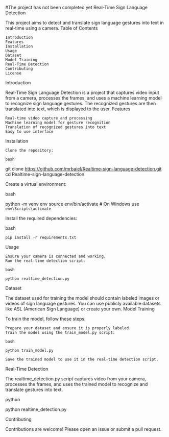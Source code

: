 #The project has not been completed yet
Real-Time Sign Language Detection

This project aims to detect and translate sign language gestures into text in real-time using a camera.
Table of Contents

    Introduction
    Features
    Installation
    Usage
    Dataset
    Model Training
    Real-Time Detection
    Contributing
    License

Introduction

Real-Time Sign Language Detection is a project that captures video input from a camera, processes the frames, and uses a machine learning model to recognize sign language gestures. The recognized gestures are then translated into text, which is displayed to the user.
Features

    Real-time video capture and processing
    Machine learning model for gesture recognition
    Translation of recognized gestures into text
    Easy to use interface

Installation

    Clone the repository:

    bash

git clone https://github.com/mrbaiel/Realtime-sign-language-detection.git
cd Realtime-sign-language-detection

Create a virtual environment:

bash

python -m venv env
source env/bin/activate  # On Windows use `env\Scripts\activate`

Install the required dependencies:

bash

    pip install -r requirements.txt

Usage

    Ensure your camera is connected and working.
    Run the real-time detection script:

    bash

    python realtime_detection.py

Dataset

The dataset used for training the model should contain labeled images or videos of sign language gestures. You can use publicly available datasets like ASL (American Sign Language) or create your own.
Model Training

To train the model, follow these steps:

    Prepare your dataset and ensure it is properly labeled.
    Train the model using the train_model.py script:

    bash

    python train_model.py

    Save the trained model to use it in the real-time detection script.

Real-Time Detection

The realtime_detection.py script captures video from your camera, processes the frames, and uses the trained model to recognize and translate gestures into text.

python

python realtime_detection.py

Contributing

Contributions are welcome! Please open an issue or submit a pull request.
